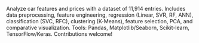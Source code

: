 Analyze car features and prices with a dataset of 11,914 entries. Includes data preprocessing, feature engineering, regression (Linear, SVR, RF, ANN), classification (SVC, RFC), clustering (K-Means), feature selection, PCA, and comparative visualization. Tools: Pandas, Matplotlib/Seaborn, Scikit-learn, TensorFlow/Keras. Contributions welcome!
